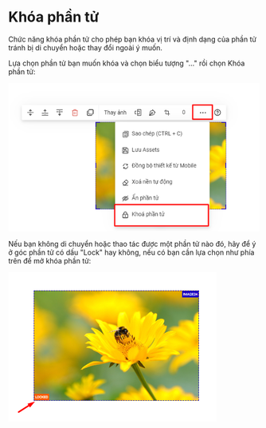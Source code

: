 # Khóa phần tử

Chức năng khóa phần tử cho phép bạn khóa vị trí và định dạng của phần tử tránh bị di chuyển hoặc thay đổi ngoài ý muốn.

Lựa chọn phần tử bạn muốn khóa và chọn biểu tượng "..." rồi chọn Khóa phần tử:

![](<../../.gitbook/assets/image (209).png>)

Nếu bạn không di chuyển hoặc thao tác được một phần tử nào đó, hãy để ý ở góc phần tử có dấu "Lock" hay không, nếu có bạn cần lựa chọn như phía trên để mở khóa phần tử:

![](<../../.gitbook/assets/image (327).png>)
